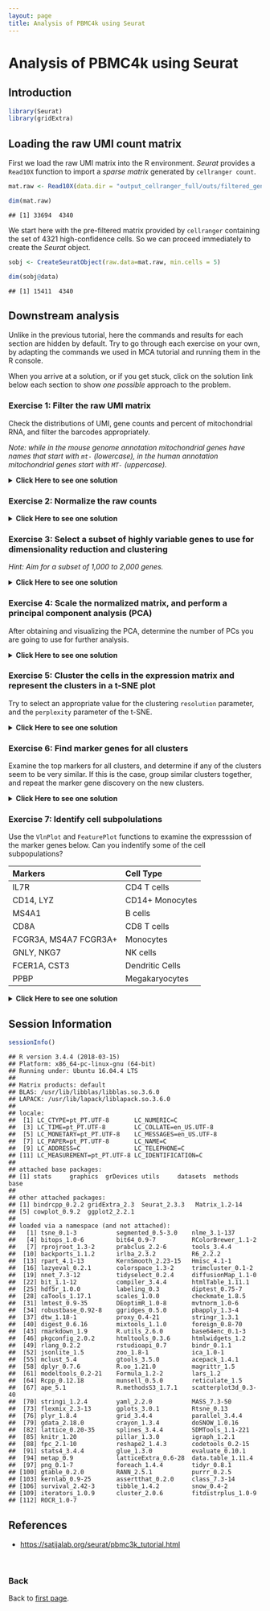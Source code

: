 ```yaml
---
layout: page
title: Analysis of PBMC4k using Seurat
---
```


# Analysis of PBMC4k using Seurat

## Introduction


```r
library(Seurat)
library(gridExtra)
```

## Loading the raw UMI count matrix

First we load the raw UMI matrix into the R environment. *Seurat* provides a `Read10X` function to import a *sparse matrix* generated by `cellranger count`. 


```r
mat.raw <- Read10X(data.dir = "output_cellranger_full/outs/filtered_gene_bc_matrices/GRCh38")

dim(mat.raw)
```

```
## [1] 33694  4340
```

We start here with the pre-filtered matrix provided by `cellranger` containing the set of 4321 high-confidence cells. So we can proceed immediately to create the *Seurat* object.


```r
sobj <- CreateSeuratObject(raw.data=mat.raw, min.cells = 5)

dim(sobj@data)
```

```
## [1] 15411  4340
```

## Downstream analysis

Unlike in the previous tutorial, here the commands and results for each section are hidden by default. Try to go through each exercise on your own, by adapting the commands we used in MCA tutorial and running them in the R console.

When you arrive at a solution, or if you get stuck, click on the solution link below each section to show *one possible* approach to the problem.

### Exercise 1: Filter the raw UMI matrix

Check the distributions of UMI, gene counts and percent of mitochondrial RNA, and filter the barcodes appropriately.

*Note: while in the mouse genome annotation mitochondrial genes have names that start with `mt-` (lowercase), in the human annotation mitochondrial genes start with `MT-` (uppercase).*

<details><summary><b>Click Here to see one solution</b></summary>


```r
VlnPlot(sobj, features.plot = c("nUMI", "nGene"))
```

![](exercise-seurat-pbmc4k_files/figure-html/unnamed-chunk-4-1.png)<!-- -->

```r
plot(sobj@meta.data$nUMI, sobj@meta.data$nGene, pch=20, cex=0.5)
```

![](exercise-seurat-pbmc4k_files/figure-html/unnamed-chunk-4-2.png)<!-- -->


```r
mito.genes <- grep("^MT-", rownames(sobj@data), value = TRUE)
percent.mito <- Matrix::colSums(sobj@data[mito.genes, ]) / Matrix::colSums(sobj@data)
sobj <- AddMetaData(sobj, metadata = percent.mito, col.name = "percent.mito")

VlnPlot(sobj, features.plot = c("nUMI", "nGene", "percent.mito"))
```

![](exercise-seurat-pbmc4k_files/figure-html/unnamed-chunk-5-1.png)<!-- -->

```r
plot(sobj@meta.data$nUMI, sobj@meta.data$percent.mito, pch=20, cex=0.5)
```

![](exercise-seurat-pbmc4k_files/figure-html/unnamed-chunk-5-2.png)<!-- -->


```r
sobj <- FilterCells(sobj, subset.names = "nGene", high.thresholds = 3000)
sobj <- FilterCells(sobj, subset.names = "percent.mito", high.thresholds = 0.1)

dim(sobj@data)
```

```
## [1] 15411  4272
```

</details>

### Exercise 2: Normalize the raw counts

<details><summary><b>Click Here to see one solution</b></summary>


```r
sobj <- NormalizeData(sobj, normalization.method = "LogNormalize", scale.factor = median(sobj@meta.data$nUMI))
```

</details>

### Exercise 3: Select a subset of highly variable genes to use for dimensionality reduction and clustering

*Hint: Aim for a subset of 1,000 to 2,000 genes.* 

<details><summary><b>Click Here to see one solution</b></summary>


```r
sobj <- FindVariableGenes(sobj, mean.function = ExpMean, dispersion.function = LogVMR,  
                          x.low.cutoff = 0.0125, x.high.cutoff = 3, y.cutoff = 0.5)
```

![](exercise-seurat-pbmc4k_files/figure-html/vargenes-1.png)<!-- -->

```r
length(sobj@var.genes)
```

```
## [1] 1252
```


```r
hvginfo <- sobj@hvg.info[ sobj@var.genes, ]
highest.dispersion <- head(rownames(hvginfo)[ order(-hvginfo$gene.dispersion) ])
highest.mean <- head(rownames(hvginfo)[ order(-hvginfo$gene.mean) ])

VlnPlot(sobj, features.plot = highest.dispersion, point.size.use=0.5)
```

![](exercise-seurat-pbmc4k_files/figure-html/unnamed-chunk-7-1.png)<!-- -->

```r
VlnPlot(sobj, features.plot = highest.mean, point.size.use=0.5)
```

![](exercise-seurat-pbmc4k_files/figure-html/unnamed-chunk-7-2.png)<!-- -->

</details>

### Exercise 4: Scale the normalized matrix, and perform a principal component analysis (PCA) 

After obtaining and visualizing the PCA, determine the number of PCs you are going to use for further analysis.

<details><summary><b>Click Here to see one solution</b></summary>


```r
sobj <- ScaleData(object = sobj, vars.to.regress = c("nUMI", "percent.mito"))
```

```
## Regressing out: nUMI, percent.mito
```

```
## 
## Time Elapsed:  21.6098577976227 secs
```

```
## Scaling data matrix
```


```r
sobj <- RunPCA(object = sobj, pc.genes = sobj@var.genes, pcs.compute = 40, do.print=FALSE)

p1 <- PCAPlot(object = sobj, dim.1 = 1, dim.2 = 2, do.return=TRUE) + theme(legend.pos="none")
p2 <- PCAPlot(object = sobj, dim.1 = 2, dim.2 = 3, do.return=TRUE) + theme(legend.pos="none")
grid.arrange(p1, p2, ncol=2)
```

![](exercise-seurat-pbmc4k_files/figure-html/unnamed-chunk-8-1.png)<!-- -->


```r
PCElbowPlot(sobj, num.pc = 40)
```

![](exercise-seurat-pbmc4k_files/figure-html/unnamed-chunk-9-1.png)<!-- -->


```r
PCHeatmap(sobj, pc.use = 1:15, cells.use = 500, do.balanced = TRUE, label.columns = FALSE)
```

![](exercise-seurat-pbmc4k_files/figure-html/unnamed-chunk-10-1.png)<!-- -->

```r
VizPCA(sobj, pcs.use = 1:15, do.balanced = TRUE)
```

![](exercise-seurat-pbmc4k_files/figure-html/unnamed-chunk-10-2.png)<!-- -->


```r
# sobj <- JackStraw(sobj, num.pc = 40, num.replicate = 50, do.par=TRUE, display.progress = FALSE)
# sobj <- JackStrawPlot(sobj, PCs = 1:40)
# 
# plot(1:40, -log10(sobj@dr$pca@jackstraw@overall.p.values[,2]))
# abline(h=-log10(0.05))
```

</details>

### Exercise 5: Cluster the cells in the expression matrix and represent the clusters in a t-SNE plot

Try to select an appropriate value for the clustering `resolution` parameter, and the `perplexity` parameter of the t-SNE.

<details><summary><b>Click Here to see one solution</b></summary>


```r
sobj <- FindClusters(sobj, reduction.type = "pca", dims.use = 1:15, 
    resolution = 0.8, print.output = 0, save.SNN = FALSE)

sobj <- RunTSNE(sobj, dims.use = 1:15, do.fast = TRUE, perplexity = 30)
TSNEPlot(sobj, do.label = TRUE)
```

![](exercise-seurat-pbmc4k_files/figure-html/clusters-1.png)<!-- -->

</details>

### Exercise 6: Find marker genes for all clusters

Examine the top markers for all clusters, and determine if any of the clusters seem to be very similar. If this is the case, group similar clusters together, and repeat the marker gene discovery on the new clusters.

<details><summary><b>Click Here to see one solution</b></summary>


```r
markers <- FindAllMarkers(object = sobj, only.pos = TRUE, min.pct = 0.25, thresh.use = 0.25)
markers <- markers[ markers$p_val_adj < 0.01, ]

head(markers)
```

```
##               p_val avg_logFC pct.1 pct.2     p_val_adj cluster  gene
## RPL21 9.595436e-177 0.3426853 1.000 0.999 1.478753e-172       0 RPL21
## RPS27 5.806036e-170 0.3684605 1.000 1.000 8.947683e-166       0 RPS27
## RPL31 5.196314e-163 0.4276901 0.998 0.997 8.008040e-159       0 RPL31
## RPL32 1.498597e-162 0.3333247 1.000 1.000 2.309487e-158       0 RPL32
## RPL34 1.495631e-161 0.3295687 1.000 0.999 2.304916e-157       0 RPL34
## RPS14 3.348956e-158 0.3324048 1.000 1.000 5.161076e-154       0 RPS14
```


```r
top.markers <- do.call(rbind, lapply(split(markers, markers$cluster), head))
DoHeatmap(sobj, genes.use = top.markers$gene, slim.col.label = TRUE, remove.key = TRUE)
```

![](exercise-seurat-pbmc4k_files/figure-html/unnamed-chunk-13-1.png)<!-- -->

</details>

### Exercise 7: Identify cell subpolulations

Use the `VlnPlot` and `FeaturePlot` functions to examine the expresssion of the marker genes below. Can you indentify some of the cell subpopulations?  

| Markers | Cell Type |
|:--------|:----------|
| IL7R	  | CD4 T cells |
|	CD14, LYZ	| CD14+ Monocytes |
|	MS4A1 |	B cells |
|	CD8A | CD8 T cells |
|	FCGR3A, MS4A7	FCGR3A+ | Monocytes |
|	GNLY, NKG7	| NK cells |
|	FCER1A, CST3	| Dendritic Cells |
|	PPBP	| Megakaryocytes |

<details><summary><b>Click Here to see one solution</b></summary>


```r
VlnPlot(sobj, features.plot = c("IL7R", "MS4A1"), point.size.use=0.2)
```

![](exercise-seurat-pbmc4k_files/figure-html/unnamed-chunk-14-1.png)<!-- -->

```r
VlnPlot(sobj, features.plot = c("CD14", "LYZ", "FCGR3A", "MS4A7"), point.size.use=0.2)
```

![](exercise-seurat-pbmc4k_files/figure-html/unnamed-chunk-14-2.png)<!-- -->

```r
VlnPlot(sobj, features.plot = c("MS4A1"), point.size.use=0.2)
```

![](exercise-seurat-pbmc4k_files/figure-html/unnamed-chunk-14-3.png)<!-- -->

```r
VlnPlot(sobj, features.plot = c("FCER1A", "CST3"), point.size.use=0.2)
```

![](exercise-seurat-pbmc4k_files/figure-html/unnamed-chunk-14-4.png)<!-- -->

```r
VlnPlot(sobj, features.plot = c("PPBP"), point.size.use=0.2)
```

![](exercise-seurat-pbmc4k_files/figure-html/unnamed-chunk-14-5.png)<!-- -->


```r
FeaturePlot(sobj, features.plot = c("IL7R", "MS4A1"), cols.use=c("grey", "red"), pt.size=0.5)
```

![](exercise-seurat-pbmc4k_files/figure-html/unnamed-chunk-15-1.png)<!-- -->

```r
FeaturePlot(sobj, features.plot = c("CD14", "LYZ", "FCGR3A", "MS4A7"), cols.use=c("grey", "red"), pt.size=0.5)
```

![](exercise-seurat-pbmc4k_files/figure-html/unnamed-chunk-15-2.png)<!-- -->

```r
FeaturePlot(sobj, features.plot = c("MS4A1"), cols.use=c("grey", "red"), pt.size=0.5)
```

![](exercise-seurat-pbmc4k_files/figure-html/unnamed-chunk-15-3.png)<!-- -->

```r
FeaturePlot(sobj, features.plot = c("FCER1A", "CST3"), cols.use=c("grey", "red"), pt.size=0.5)
```

![](exercise-seurat-pbmc4k_files/figure-html/unnamed-chunk-15-4.png)<!-- -->

```r
FeaturePlot(sobj, features.plot = c("PPBP"), cols.use=c("grey", "red"), pt.size=0.5)
```

![](exercise-seurat-pbmc4k_files/figure-html/unnamed-chunk-15-5.png)<!-- -->

</details>

## Session Information


```r
sessionInfo()
```

```
## R version 3.4.4 (2018-03-15)
## Platform: x86_64-pc-linux-gnu (64-bit)
## Running under: Ubuntu 16.04.4 LTS
## 
## Matrix products: default
## BLAS: /usr/lib/libblas/libblas.so.3.6.0
## LAPACK: /usr/lib/lapack/liblapack.so.3.6.0
## 
## locale:
##  [1] LC_CTYPE=pt_PT.UTF-8       LC_NUMERIC=C              
##  [3] LC_TIME=pt_PT.UTF-8        LC_COLLATE=en_US.UTF-8    
##  [5] LC_MONETARY=pt_PT.UTF-8    LC_MESSAGES=en_US.UTF-8   
##  [7] LC_PAPER=pt_PT.UTF-8       LC_NAME=C                 
##  [9] LC_ADDRESS=C               LC_TELEPHONE=C            
## [11] LC_MEASUREMENT=pt_PT.UTF-8 LC_IDENTIFICATION=C       
## 
## attached base packages:
## [1] stats     graphics  grDevices utils     datasets  methods   base     
## 
## other attached packages:
## [1] bindrcpp_0.2.2 gridExtra_2.3  Seurat_2.3.3   Matrix_1.2-14 
## [5] cowplot_0.9.2  ggplot2_2.2.1 
## 
## loaded via a namespace (and not attached):
##   [1] tsne_0.1-3           segmented_0.5-3.0    nlme_3.1-137        
##   [4] bitops_1.0-6         bit64_0.9-7          RColorBrewer_1.1-2  
##   [7] rprojroot_1.3-2      prabclus_2.2-6       tools_3.4.4         
##  [10] backports_1.1.2      irlba_2.3.2          R6_2.2.2            
##  [13] rpart_4.1-13         KernSmooth_2.23-15   Hmisc_4.1-1         
##  [16] lazyeval_0.2.1       colorspace_1.3-2     trimcluster_0.1-2   
##  [19] nnet_7.3-12          tidyselect_0.2.4     diffusionMap_1.1-0  
##  [22] bit_1.1-12           compiler_3.4.4       htmlTable_1.11.1    
##  [25] hdf5r_1.0.0          labeling_0.3         diptest_0.75-7      
##  [28] caTools_1.17.1       scales_1.0.0         checkmate_1.8.5     
##  [31] lmtest_0.9-35        DEoptimR_1.0-8       mvtnorm_1.0-6       
##  [34] robustbase_0.92-8    ggridges_0.5.0       pbapply_1.3-4       
##  [37] dtw_1.18-1           proxy_0.4-21         stringr_1.3.1       
##  [40] digest_0.6.16        mixtools_1.1.0       foreign_0.8-70      
##  [43] rmarkdown_1.9        R.utils_2.6.0        base64enc_0.1-3     
##  [46] pkgconfig_2.0.2      htmltools_0.3.6      htmlwidgets_1.2     
##  [49] rlang_0.2.2          rstudioapi_0.7       bindr_0.1.1         
##  [52] jsonlite_1.5         zoo_1.8-1            ica_1.0-1           
##  [55] mclust_5.4           gtools_3.5.0         acepack_1.4.1       
##  [58] dplyr_0.7.6          R.oo_1.21.0          magrittr_1.5        
##  [61] modeltools_0.2-21    Formula_1.2-2        lars_1.2            
##  [64] Rcpp_0.12.18         munsell_0.5.0        reticulate_1.5      
##  [67] ape_5.1              R.methodsS3_1.7.1    scatterplot3d_0.3-40
##  [70] stringi_1.2.4        yaml_2.2.0           MASS_7.3-50         
##  [73] flexmix_2.3-13       gplots_3.0.1         Rtsne_0.13          
##  [76] plyr_1.8.4           grid_3.4.4           parallel_3.4.4      
##  [79] gdata_2.18.0         crayon_1.3.4         doSNOW_1.0.16       
##  [82] lattice_0.20-35      splines_3.4.4        SDMTools_1.1-221    
##  [85] knitr_1.20           pillar_1.3.0         igraph_1.2.1        
##  [88] fpc_2.1-10           reshape2_1.4.3       codetools_0.2-15    
##  [91] stats4_3.4.4         glue_1.3.0           evaluate_0.10.1     
##  [94] metap_0.9            latticeExtra_0.6-28  data.table_1.11.4   
##  [97] png_0.1-7            foreach_1.4.4        tidyr_0.8.1         
## [100] gtable_0.2.0         RANN_2.5.1           purrr_0.2.5         
## [103] kernlab_0.9-25       assertthat_0.2.0     class_7.3-14        
## [106] survival_2.42-3      tibble_1.4.2         snow_0.4-2          
## [109] iterators_1.0.9      cluster_2.0.6        fitdistrplus_1.0-9  
## [112] ROCR_1.0-7
```

## References

- https://satijalab.org/seurat/pbmc3k_tutorial.html

<br/>

### Back

Back to [first page](https://gtpb.github.io/COURSE/).
